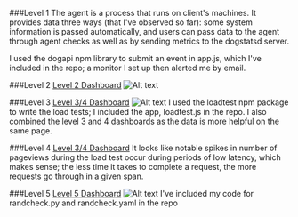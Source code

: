 ###Level 1
The agent is a process that runs on client's machines. It provides data three ways (that I've observed so far): some system information is passed automatically, and users can pass data to the agent through agent checks as well as by sending metrics to the dogstatsd server.

I used the dogapi npm library to submit an event in app.js, which I've included in the repo; a monitor I set up then alerted me by email.

###Level 2
[Level 2 Dashboard](https://p.datadoghq.com/sb/86dbdd770-e0fc217f38)
![Alt text](https://raw.githubusercontent.com/aMattBryan/hiring-engineers/support-engineer/level2.png)

###Level 3
[Level 3/4 Dashboard](https://p.datadoghq.com/sb/86dbdd770-8be5e0fc6e)
![Alt text](https://raw.githubusercontent.com/aMattBryan/hiring-engineers/support-engineer/level34.png)
I used the loadtest npm package to write the load tests; I included the app, loadtest.js in the repo. I also combined the level 3 and 4 dashboards as the data is more helpful on the same page.

###Level 4
[Level 3/4 Dashboard](https://p.datadoghq.com/sb/86dbdd770-8be5e0fc6e)
It looks like notable spikes in number of pageviews during the load test occur during periods of low latency, which makes sense; the less time it takes to complete a request, the more requests go through in a given span.

###Level 5
[Level 5 Dashboard](https://p.datadoghq.com/sb/86dbdd770-3e5d583d32)
![Alt text](https://raw.githubusercontent.com/aMattBryan/hiring-engineers/support-engineer/level5.png)
I've included my code for randcheck.py and randcheck.yaml in the repo
